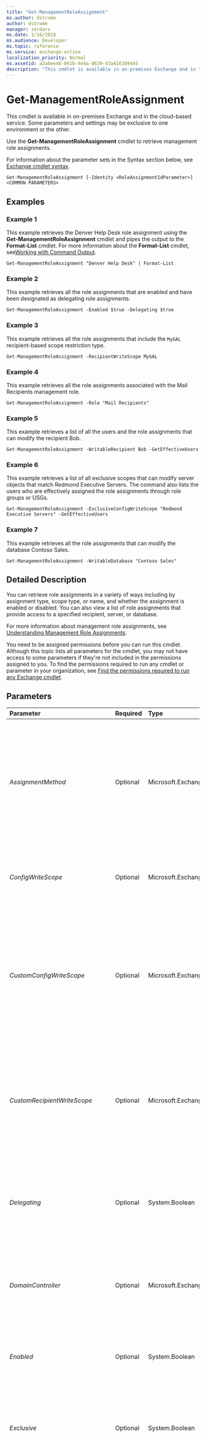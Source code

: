 ```yaml
---
title: "Get-ManagementRoleAssignment"
ms.author: dstrome
author: dstrome
manager: serdars
ms.date: 1/16/2018
ms.audience: Developer
ms.topic: reference
ms.service: exchange-online
localization_priority: Normal
ms.assetid: a3a6ee46-061b-444a-8639-43a416309445
description: "This cmdlet is available in on-premises Exchange and in the cloud-based service. Some parameters and settings may be exclusive to one environment or the other."
---
```


# Get-ManagementRoleAssignment

This cmdlet is available in on-premises Exchange and in the cloud-based service. Some parameters and settings may be exclusive to one environment or the other. 
  
Use the **Get-ManagementRoleAssignment** cmdlet to retrieve management role assignments.
  
For information about the parameter sets in the Syntax section below, see [Exchange cmdlet syntax](https://technet.microsoft.com/library/bb123552.aspx). 
  
```
Get-ManagementRoleAssignment [-Identity <RoleAssignmentIdParameter>] <COMMON PARAMETERS>

```

## Examples
<a name="Examples"> </a>

### Example 1

This example retrieves the Denver Help Desk role assignment using the **Get-ManagementRoleAssignment** cmdlet and pipes the output to the **Format-List** cmdlet. For more information about the **Format-List** cmdlet, see[Working with Command Output](http://technet.microsoft.com/library/8320e1a5-d3f5-4615-878d-b23e2aaa6b1e.aspx).
  
```
Get-ManagementRoleAssignment "Denver Help Desk" | Format-List
```

### Example 2

This example retrieves all the role assignments that are enabled and have been designated as delegating role assignments.
  
```
Get-ManagementRoleAssignment -Enabled $true -Delegating $true
```

### Example 3

This example retrieves all the role assignments that include the  `MyGAL` recipient-based scope restriction type.
  
```
Get-ManagementRoleAssignment -RecipientWriteScope MyGAL
```

### Example 4

This example retrieves all the role assignments associated with the Mail Recipients management role.
  
```
Get-ManagementRoleAssignment -Role "Mail Recipients"
```

### Example 5

This example retrieves a list of all the users and the role assignments that can modify the recipient Bob.
  
```
Get-ManagementRoleAssignment -WritableRecipient Bob -GetEffectiveUsers
```

### Example 6

This example retrieves a list of all exclusive scopes that can modify server objects that match Redmond Executive Servers. The command also lists the users who are effectively assigned the role assignments through role groups or USGs.
  
```
Get-ManagementRoleAssignment -ExclusiveConfigWriteScope "Redmond Executive Servers" -GetEffectiveUsers
```

### Example 7

This example retrieves all the role assignments that can modify the database Contoso Sales.
  
```
Get-ManagementRoleAssignment -WritableDatabase "Contoso Sales"
```

## Detailed Description
<a name="DetailedDescription"> </a>

You can retrieve role assignments in a variety of ways including by assignment type, scope type, or name, and whether the assignment is enabled or disabled. You can also view a list of role assignments that provide access to a specified recipient, server, or database.
  
For more information about management role assignments, see [Understanding Management Role Assignments](http://technet.microsoft.com/library/1dc33dd6-52fb-4852-a5ce-027bc73e1d8f.aspx).
  
You need to be assigned permissions before you can run this cmdlet. Although this topic lists all parameters for the cmdlet, you may not have access to some parameters if they're not included in the permissions assigned to you. To find the permissions required to run any cmdlet or parameter in your organization, see [Find the permissions required to run any Exchange cmdlet](https://technet.microsoft.com/library/mt432940.aspx).
  
## Parameters
<a name="DetailedDescription"> </a>

|**Parameter**|**Required**|**Type**|**Description**|
|:-----|:-----|:-----|:-----|
| _AssignmentMethod_ <br/> |Optional  <br/> |Microsoft.Exchange.Data.Directory.SystemConfiguration.AssignmentMethod[]  <br/> | The _AssignmentMethod_ parameter specifies the type of role assignment to include in the results returned by the cmdlet. You can specify one or more of the following values: <br/>  `Direct` <br/>  `SecurityGroup` <br/>  `RoleGroup` <br/>  `RoleAssignmentPolicy` <br/>  If you provide more than one value, separate each value with a comma. <br/>  You must specify a value with the _RoleAssignee_ parameter if you use the _AssignmentMethod_ parameter. <br/> |
| _ConfigWriteScope_ <br/> |Optional  <br/> |Microsoft.Exchange.Data.ConfigWriteScopeType  <br/> |The  _ConfigWriteScope_ parameter specifies the type of management configuration scope to include in the results returned by the cmdlet. The valid values are `None`,  `OrganizationConfig`,  `CustomConfigScope`, and  `ExclusiveConfigScope`.  <br/> |
| _CustomConfigWriteScope_ <br/> |Optional  <br/> |Microsoft.Exchange.Configuration.Tasks.ManagementScopeIdParameter  <br/> |This parameter is available only in on-premises Exchange.  <br/> The  _CustomConfigWriteScope_ parameter returns only the regular role assignments that include the specified configuration-based regular scope. <br/> This parameter can only be used to retrieve regular configuration-based scopes. To retrieve a list of exclusive configuration-based scopes, use the  _ExclusiveConfigWriteScope_ parameter instead. <br/> If the scope name contains spaces, enclose it in quotation marks (").  <br/> |
| _CustomRecipientWriteScope_ <br/> |Optional  <br/> |Microsoft.Exchange.Configuration.Tasks.ManagementScopeIdParameter  <br/> |The  _CustomRecipientWriteScope_ parameter returns only the regular role assignments that include the specified recipient-based regular scope. <br/> This parameter can only be used to retrieve regular recipient-based scopes. To retrieve a list of exclusive recipient-based scopes, use the  _ExclusiveRecipientWriteScope_ parameter instead. <br/> If the scope name contains spaces, enclose it in quotation marks (").  <br/> |
| _Delegating_ <br/> |Optional  <br/> |System.Boolean  <br/> |The  _Delegating_ parameter specifies whether delegating or regular role assignments should be returned. <br/> By default, both delegating and regular scopes are returned. To return only delegating role assignments, specify a value of  `$true`. To return only regular role assignments, specify a value of  `$false`.  <br/> |
| _DomainController_ <br/> |Optional  <br/> |Microsoft.Exchange.Data.Fqdn  <br/> |This parameter is available only in on-premises Exchange.  <br/> The  _DomainController_ parameter specifies the domain controller that's used by this cmdlet to read data from or write data to Active Directory. You identify the domain controller by its fully qualified domain name (FQDN). For example, `dc01.contoso.com`.  <br/> |
| _Enabled_ <br/> |Optional  <br/> |System.Boolean  <br/> |The  _Enabled_ parameter specifies whether enabled or disabled role assignments should be returned. To return enabled role assignments, specify a value of `$true`. To return disabled role assignments, specify a value of  `$false`.  <br/> |
| _Exclusive_ <br/> |Optional  <br/> |System.Boolean  <br/> |The  _Exclusive_ parameter specifies whether exclusive or regular role assignments should be returned. <br/> By default, both exclusive and regular scopes are returned. To return only exclusive role assignments, specify a value of  `$true`. To return only regular role assignments, specify a value of  `$false`.  <br/> |
| _ExclusiveConfigWriteScope_ <br/> |Optional  <br/> |Microsoft.Exchange.Configuration.Tasks.ManagementScopeIdParameter  <br/> |This parameter is available only in on-premises Exchange.  <br/> The  _ExclusiveConfigWriteScope_ parameter returns only the exclusive role assignments that include the specified configuration-based exclusive scope. <br/> This parameter can only be used to retrieve exclusive configuration-based scopes. To retrieve a list of regular configuration-based scopes, use the  _CustomConfigWriteScope_ parameter instead. <br/> If the scope name contains spaces, enclose it in quotation marks (").  <br/> |
| _ExclusiveRecipientWriteScope_ <br/> |Optional  <br/> |Microsoft.Exchange.Configuration.Tasks.ManagementScopeIdParameter  <br/> |The  _ExclusiveRecipientWriteScope_ parameter returns only the exclusive role assignments that include the specified recipient-based exclusive scope. <br/> This parameter can only be used to retrieve exclusive recipient-based scopes. To retrieve a list of regular recipient-based scopes, use the  _CustomRecipientWriteScope_ parameter instead. <br/> If the scope name contains spaces, enclose it in quotation marks (").  <br/> |
| _GetEffectiveUsers_ <br/> |Optional  <br/> |System.Management.Automation.SwitchParameter  <br/> |The  _GetEffectiveUsers_ switch specifies that the command should show the list of users in the role groups, assignment policies, or USGs associated with a role assignment. The users are effectively assigned the role assignment through their role group, assignment policy, or USG. <br/> |
| _Identity_ <br/> |Optional  <br/> |Microsoft.Exchange.Configuration.Tasks.RoleAssignmentIdParameter  <br/> |The  _Identity_ parameter specifies the name of the role assignment to retrieve. If the name of the role assignment contains spaces, enclose it in quotation marks ("). If the _RoleAssignee_ parameter is used, you can't use the _Identity_ parameter. <br/> |
| _RecipientAdministrativeUnitScope_ <br/> |Optional  <br/> |Microsoft.Exchange.Configuration.Tasks.AdministrativeUnitIdParameter  <br/> |This parameter is available only in the cloud-based service.  <br/> The  _RecipientAdministrativeUnitScope_ parameter returns only the role assignments that include the specified administrative unit. <br/> Administrative units are Azure Active Directory containers of resources. You can view the available administrative units by using the **Get-AdministrativeUnit** cmdlet. <br/> |
| _RecipientOrganizationalUnitScope_ <br/> |Optional  <br/> |Microsoft.Exchange.Configuration.Tasks.OrganizationalUnitIdParameter  <br/> |The  _RecipientOrganizationalUnitScope_ parameter returns only the role assignments that include the specified organizational unit (OU). If the OU tree contains spaces, enclose it in quotation marks ("). <br/> |
| _RecipientWriteScope_ <br/> |Optional  <br/> |Microsoft.Exchange.Data.RecipientWriteScopeType  <br/> |The  _RecipientWriteScope_ parameter returns only the role assignments associated with the recipient scope restriction type specified. The valid values are `None`,  `MyGAL`,  `Self`,  `OU`,  `CustomRecipientScope`,  `MyDistributionGroups`, and  `ExclusiveRecipientScope`.  <br/> |
| _Role_ <br/> |Optional  <br/> |Microsoft.Exchange.Configuration.Tasks.RoleIdParameter  <br/> |The  _Role_ parameter returns only the role assignments associated with the specified management role. If the name of the role contains spaces, enclose it in quotation marks ("). <br/> |
| _RoleAssignee_ <br/> |Optional  <br/> |Microsoft.Exchange.Configuration.Tasks.RoleAssigneeIdParameter  <br/> |The  _RoleAssignee_ parameter specifies the role group, assignment policy, user, or universal security group (USG) for which you want to view role assignments. If the _RoleAssignee_ parameter is used, you can't use the _Identity_ parameter. <br/> By default, the command returns both direct role assignments to the role assignee, and indirect role assignments granted to a role assignee through role groups or assignment policies.  <br/> If the name of the user or USG contains spaces, enclose it in quotation marks (").  <br/> |
| _RoleAssigneeType_ <br/> |Optional  <br/> |Microsoft.Exchange.Data.RoleAssigneeType  <br/> |The  _RoleAssigneeType_ parameter specifies the type of role assignee to return. The valid values are `User`,  `SecurityGroup`,  `RoleAssignmentPolicy`,  `ForeignSecurityPrincipal`,  `RoleGroup`,  `LinkedRoleGroup`, and  `Computer`.  <br/> |
| _WritableDatabase_ <br/> |Optional  <br/> |Microsoft.Exchange.Configuration.Tasks.DatabaseIdParameter  <br/> |This parameter is available only in on-premises Exchange.  <br/> The  _WritableDatabase_ parameter specifies the database object you want to test to determine which role assignments allow it to be modified. The command takes into account the roles and scopes associated with each role assignment. If the database name contains spaces, enclose it in quotation marks ("). <br/> If this parameter is used with the  _GetEffectiveUsers_ switch, all the users who can modify the database object indirectly through role groups and USGs are also returned. Without the _GetEffectiveUsers_ switch, only the role groups, users, and USGs directly assigned the role assignment are returned. <br/> |
| _WritableRecipient_ <br/> |Optional  <br/> |Microsoft.Exchange.Configuration.Tasks.GeneralRecipientIdParameter  <br/> |The  _WritableRecipient_ parameter specifies the recipient object you want to test to determine which role assignments allow it to be modified. The command takes into account the roles and scopes associated with each role assignment. If the recipient name contains spaces, enclose it in quotation marks ("). <br/> If this parameter is used with the  _GetEffectiveUsers_ switch, all of the users who can modify the recipient object indirectly through role groups and USGs are also returned. Without the _GetEffectiveUsers_ switch, only the role groups, users, and USGs directly assigned the role assignment are returned. <br/> |
| _WritableServer_ <br/> |Optional  <br/> |Microsoft.Exchange.Configuration.Tasks.ServerIdParameter  <br/> |This parameter is available only in on-premises Exchange.  <br/> The  _WritableServer_ parameter specifies the server object you want to test to determine which role assignments allow it to be modified. The command takes into account the roles and scopes associated with each role assignment. If the server object name contains spaces, enclose it in quotation marks ("). <br/> If this parameter is used with the  _GetEffectiveUsers_ switch, all of the users who can modify the server object indirectly through role groups and USGs are also returned. Without the _GetEffectiveUsers_ switch, only the role groups, users, and USGs directly assigned the role assignment are returned. <br/> |
   
## Input Types
<a name="InputTypes"> </a>

To see the input types that this cmdlet accepts, see [Cmdlet Input and Output Types](http://go.microsoft.com/fwlink/p/?linkId=616387). If the Input Type field for a cmdlet is blank, the cmdlet doesn't accept input data. 
  
## Return Types
<a name="ReturnTypes"> </a>

To see the return types, which are also known as output types, that this cmdlet accepts, see [Cmdlet Input and Output Types](http://go.microsoft.com/fwlink/p/?linkId=616387). If the Output Type field is blank, the cmdlet doesn't return data. 
  

